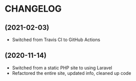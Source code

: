 # CHANGELOG

## (2021-02-03)

* Switched from Travis CI to GitHub Actions

## (2020-11-14)

* Switched from a static PHP site to using Laravel
* Refactored the entire site, updated info, cleaned up code
